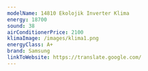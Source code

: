 ```yaml
---
modelName: 14810 Ekolojik Inverter Klima
energy: 18700
sound: 38
airConditionerPrice: 2100
klimaImage: /images/klima1.png
energyClass: A+
brand: Samsung
linkToWebsite: https://translate.google.com/
---
```

